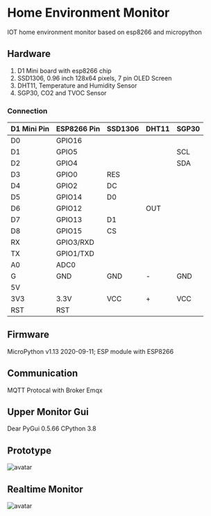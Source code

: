 # Home Environment Monitor
IOT home environment monitor based on esp8266 and micropython

## Hardware
1. D1 Mini board with esp8266 chip
2. SSD1306, 0.96 inch 128x64 pixels, 7 pin OLED Screen
3. DHT11, Temperature and Humidity Sensor 
4. SGP30, CO2 and TVOC Sensor

### Connection
| D1 Mini Pin | ESP8266 Pin | SSD1306 | DHT11 | SGP30 |
| ----|   ----    |----|----|----| 
| D0  | GPIO16    |    |    |    | 
| D1  | GPIO5     |    |    |SCL | 
| D2  | GPIO4     |    |    |SDA | 
| D3  | GPIO0     | RES|    |    | 
| D4  | GPIO2     | DC |    |    | 
| D5  | GPIO14    | D0 |    |    | 
| D6  | GPIO12    |    |OUT |    | 
| D7  | GPIO13    | D1 |    |    | 
| D8  | GPIO15    | CS |    |    | 
| RX  | GPIO3/RXD |    |    |    | 
| TX  | GPIO1/TXD |    |    |    | 
| A0  | ADC0      |    |    |    | 
| G   | GND       |GND | -  |GND | 
| 5V  |           |    |    |    | 
| 3V3 | 3.3V      |VCC | +  |VCC | 
| RST | RST       |    |    |    | 


## Firmware
MicroPython v1.13 2020-09-11; ESP module with ESP8266

## Communication
MQTT Protocal with Broker Emqx

## Upper Monitor Gui
Dear PyGui 0.5.66 
CPython 3.8

## Prototype
![avatar](https://user-images.githubusercontent.com/13008913/99083762-f3f97700-2600-11eb-96b4-054dbdca560f.jpg)

## Realtime Monitor
![avatar](https://user-images.githubusercontent.com/13008913/99083683-d5937b80-2600-11eb-8443-9e8a42945c07.PNG)
